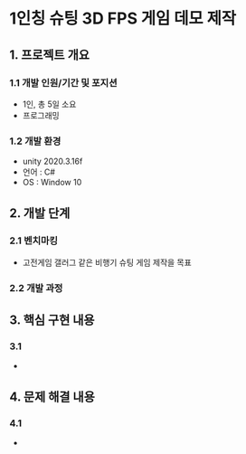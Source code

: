 # 1인칭 슈팅 3D FPS 게임 데모 제작
## 1. 프로젝트 개요
### 1.1 개발 인원/기간 및 포지션
- 1인, 총 5일 소요
- 프로그래밍
### 1.2 개발 환경
- unity 2020.3.16f
- 언어 : C#
- OS : Window 10			
## 2. 개발 단계
### 2.1 벤치마킹
- 고전게임 갤러그 같은 비행기 슈팅 게임 제작을 목표 
### 2.2 개발 과정
 
## 3. 핵심 구현 내용 
### 3.1 
- 
## 4. 문제 해결 내용
### 4.1 
- 
